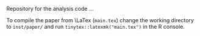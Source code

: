 Repository for the analysis code ...

To compile the paper from \LaTex (`main.tex`) change the working directory to `inst/paper/` and run `tinytex::latexmk("main.tex")` in the R console.
